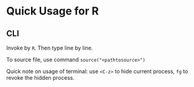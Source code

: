 # Quick Usage for R

## CLI

Invoke by `R`. Then type line by line.

To source file, use command `source("<pathtosource>")`

Quick note on usage of terminal: use `<C-z>` to hide current process, `fg` to revoke the hidden process. 

